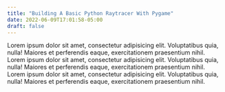 ```yaml
---
title: "Building A Basic Python Raytracer With Pygame"
date: 2022-06-09T17:01:58-05:00
draft: false
---
```


Lorem ipsum dolor sit amet, consectetur adipisicing elit. Voluptatibus quia, nulla! Maiores et perferendis eaque, exercitationem praesentium nihil.
Lorem ipsum dolor sit amet, consectetur adipisicing elit. Voluptatibus quia, nulla! Maiores et perferendis eaque, exercitationem praesentium nihil.
Lorem ipsum dolor sit amet, consectetur adipisicing elit. Voluptatibus quia, nulla! Maiores et perferendis eaque, exercitationem praesentium nihil.